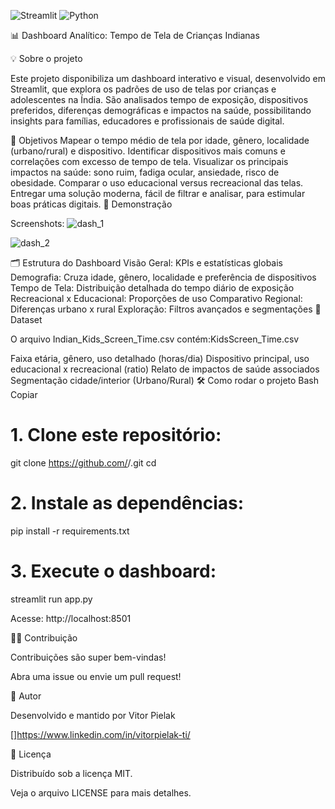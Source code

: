 ![Streamlit](https://img.shields.io/badge/Streamlit-%23FE4B4B.svg?style=for-the-badge&logo=streamlit&logoColor=white)
![Python](https://img.shields.io/badge/python-3670A0?style=for-the-badge&logo=python&logoColor=ffdd54)

📊 Dashboard Analítico: Tempo de Tela de Crianças Indianas

💡 Sobre o projeto

Este projeto disponibiliza um dashboard interativo e visual, desenvolvido em Streamlit, que explora os padrões de uso de telas por crianças e adolescentes na Índia. São analisados tempo de exposição, dispositivos preferidos, diferenças demográficas e impactos na saúde, possibilitando insights para famílias, educadores e profissionais de saúde digital.

🎯 Objetivos
Mapear o tempo médio de tela por idade, gênero, localidade (urbano/rural) e dispositivo.
Identificar dispositivos mais comuns e correlações com excesso de tempo de tela.
Visualizar os principais impactos na saúde: sono ruim, fadiga ocular, ansiedade, risco de obesidade.
Comparar o uso educacional versus recreacional das telas.
Entregar uma solução moderna, fácil de filtrar e analisar, para estimular boas práticas digitais.
🚀 Demonstração

Screenshots:
![dash_1](https://github.com/user-attachments/assets/2a1e6852-2ed4-4ba0-89b1-10ad6357f844)


![dash_2](https://github.com/user-attachments/assets/b44cae39-e6c3-4c03-b89e-f427100e679f)




🗂 Estrutura do Dashboard
Visão Geral: KPIs e estatísticas globais
Demografia: Cruza idade, gênero, localidade e preferência de dispositivos
Tempo de Tela: Distribuição detalhada do tempo diário de exposição
Recreacional x Educacional: Proporções de uso
Comparativo Regional: Diferenças urbano x rural
Exploração: Filtros avançados e segmentações
💾 Dataset

O arquivo Indian_Kids_Screen_Time.csv contém:KidsScreen_Time.csv

Faixa etária, gênero, uso detalhado (horas/dia)
Dispositivo principal, uso educacional x recreacional (ratio)
Relato de impactos de saúde associados
Segmentação cidade/interior (Urbano/Rural)
🛠 Como rodar o projeto
Bash
Copiar
# 1. Clone este repositório:
git clone https://github.com/<SEU-USUARIO>/<NOME-REPOSITORIO>.git
cd <NOME-REPOSITORIO>

# 2. Instale as dependências:
pip install -r requirements.txt

# 3. Execute o dashboard:
streamlit run app.py


Acesse: http://localhost:8501

👨‍💻 Contribuição

Contribuições são super bem-vindas!

Abra uma issue ou envie um pull request!

👤 Autor

Desenvolvido e mantido por Vitor Pielak

[]https://www.linkedin.com/in/vitorpielak-ti/

📄 Licença

Distribuído sob a licença MIT.

Veja o arquivo LICENSE para mais detalhes.

